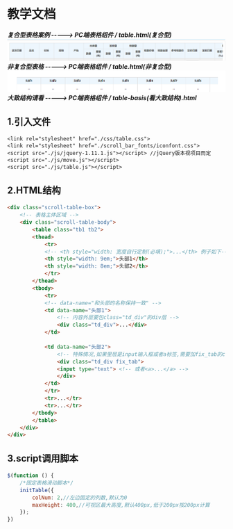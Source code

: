 # 教学文档  
***复合型表格案例   ----->  PC端表格组件 / table.html(复合型)***
![图片名称](https://github.com/laoa1717/img-store/blob/master/pc-table-img/%E5%9B%BE%E7%89%873.png?raw=true)
***非复合型表格   ----->   PC端表格组件 / table.html(非复合型)***
![图片名称](https://github.com/laoa1717/img-store/blob/master/pc-table-img/%E5%9B%BE%E7%89%872.png?raw=true)
***大致结构请看   ----->    PC端表格组件 / table-basis(看大致结构).html***
## 1.引入文件 
```
<link rel="stylesheet" href="./css/table.css">
<link rel="stylesheet" href="./scroll_bar_fonts/iconfont.css">
<script src="./js/jquery-1.11.1.js"></script> //jQuery版本视项目而定
<script src="./js/move.js"></script>
<script src="./js/table.js"></script>
```

## 2.HTML结构
```html
<div class="scroll-table-box">
	<!-- 表格主体区域 -->
	<div class="scroll-table-body">
	    <table class="tb1 tb2">
		<thead>
		    <tr>
			<!-- <th style="width: 宽度自行定制(必填);">...</th> 例子如下-->
			<th style="width: 9em;">头部1</th>
			<th style="width: 8em;">头部2</th>
		    </tr>
		</thead>
		<tbody>
		    <tr>
			<!-- data-name="和头部的名称保持一致" -->
			<td data-name="头部1">
			    <!-- 内容外层要包class="td_div"的div层 -->
			    <div class="td_div">...</div>
			</td>

			<td data-name="头部2">
			    <!-- 特殊情况,如果里层是input输入框或者a标签,需要加fix_tab的class -->
			    <div class="td_div fix_tab">
				<input type="text"> <!-- 或者<a>...</a> -->
			    </div>
			</td>
		    </tr>
		    <tr>...</tr>
		    <tr>...</tr>
		</tbody>
	    </table>
	</div>
</div>
```

## 3.script调用脚本
```js
$(function () {
	/*固定表格滑动脚本*/
	initTable({
		colNum: 2,//左边固定的列数,默认为0
		maxHeight: 400,//可视区最大高度,默认400px,低于200px按200px计算
	});
})
```







